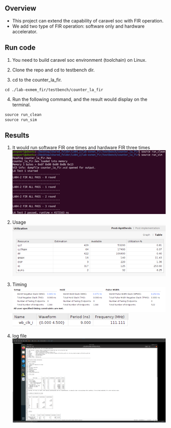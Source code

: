## Overview

- This project can extend the capability of caravel soc with FIR operation.
- We add two type of FIR operation: software only and hardware accelerator.

## Run code 

1. You need to build caravel soc environment (toolchain) on Linux.

2. Clone the repo and cd to testbench dir.

3. cd to the counter_la_fir.

```
cd ./lab-exmem_fir/testbench/counter_la_fir
```

4. Run the following command, and the result would display on the terminal.
```
source run_clean
source run_sim
```


## Results
1. It would run software FIR one times and hardware FIR three times
![](image/execute.png)

2. Usage
![](image/usage.png)

3. Timing
![](image/timing.png)
![](image/timing2.png)

4. log file
![](image/log.png)

